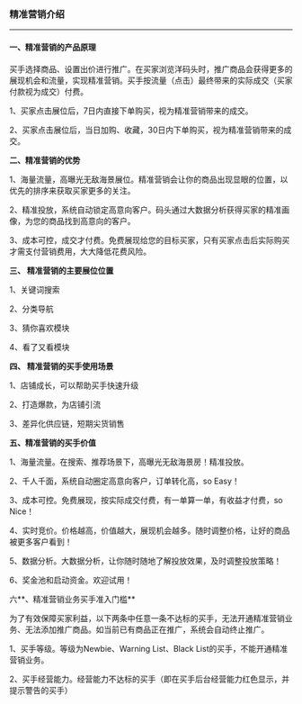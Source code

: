 ### 精准营销介绍

---

#### **一、精准营销的产品原理**

买手选择商品、设置出价进行推广。在买家浏览洋码头时，推广商品会获得更多的展现机会和流量，实现精准营销。买手按流量（点击）最终带来的实际成交（买家付款视为成交）付费。

1、买家点击展位后，7日内直接下单购买，视为精准营销带来的成交。

2、买家点击展位后，当日加购、收藏，30日内下单购买，视为精准营销带来的成交。



**二、精准营销的优势**

1、海量流量，高曝光无敌海景展位。精准营销会让你的商品出现显眼的位置，以优先的排序来获取买家更多的关注。

2、精准投放，系统自动锁定高意向客户。码头通过大数据分析获得买家的精准画像，为您的商品找到高意向的客户。

3、成本可控，成交才付费。免费展现给您的目标买家，只有买家点击后实际购买才需支付营销费用，大大降低花费风险。

  
**三、 精准营销的主要展位位置**

1、关键词搜索

2、分类导航

3、猜你喜欢模块

4、看了又看模块



**四、 精准营销的买手使用场景**

1、店铺成长，可以帮助买手快速升级

2、打造爆款，为店铺引流

3、差异化供应链，短期尖货销售

  
**五、精准营销的买手价值**

1、海量流量。在搜索、推荐场景下，高曝光无敌海景房！精准投放。

2、千人千面，系统自动圈定高意向客户，订单转化高，so Easy！

3、成本可控。免费展现，按实际成交付费，有一单算一单，有收益才付费，so Nice！

4、实时竞价。价格越高，价值越大，展现机会越多。随时调整价格，让好的商品被更多客户看到！

5、数据分析。大数据分析，让你随时随地了解投放效果，及时调整投放策略！

6、奖金池和启动资金。欢迎试用！



六**、精准营销业务买手准入门槛**

为了有效保障买家利益，以下两条中任意一条不达标的买手，无法开通精准营销业务、无法添加推广商品。如当前已有商品正在推广，系统会自动终止推广。

1、买手等级。等级为Newbie、Warning List、Black List的买手，不能开通精准营销业务。

2、买手经营能力。经营能力不达标的买手（即在买手后台经营能力红色显示，并提示警告的买手）

  




  


